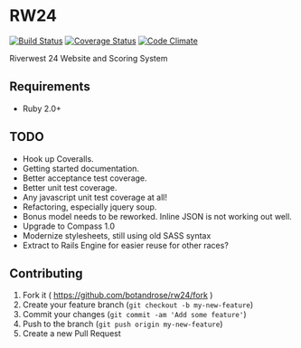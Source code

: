 # RW24

[![Build Status](https://travis-ci.org/botandrose/rw24.svg)](https://travis-ci.org/botandrose/rw24)
[![Coverage Status](https://coveralls.io/repos/botandrose/rw24/badge.svg?branch=master&service=github)](https://coveralls.io/github/botandrose/rw24?branch=master)
[![Code Climate](https://codeclimate.com/github/botandrose/rw24/badges/gpa.svg)](https://codeclimate.com/github/botandrose/rw24)

Riverwest 24 Website and Scoring System

## Requirements

* Ruby 2.0+

## TODO
* Hook up Coveralls.
* Getting started documentation.
* Better acceptance test coverage.
* Better unit test coverage.
* Any javascript unit test coverage at all!
* Refactoring, especially jquery soup.
* Bonus model needs to be reworked. Inline JSON is not working out well.
* Upgrade to Compass 1.0
* Modernize stylesheets, still using old SASS syntax
* Extract to Rails Engine for easier reuse for other races?

## Contributing

1. Fork it ( https://github.com/botandrose/rw24/fork )
2. Create your feature branch (`git checkout -b my-new-feature`)
3. Commit your changes (`git commit -am 'Add some feature'`)
4. Push to the branch (`git push origin my-new-feature`)
5. Create a new Pull Request
